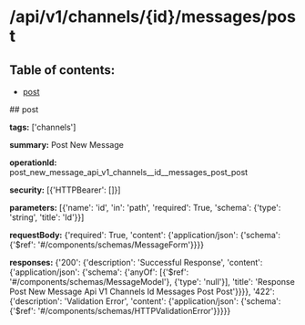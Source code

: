 # /api/v1/channels/{id}/messages/post

## Table of contents:
- [post](#post)

<a name="post" />
## post

**tags:** ['channels']

**summary:** Post New Message

**operationId:** post_new_message_api_v1_channels__id__messages_post_post

**security:** [{'HTTPBearer': []}]

**parameters:** [{'name': 'id', 'in': 'path', 'required': True, 'schema': {'type': 'string', 'title': 'Id'}}]

**requestBody:** {'required': True, 'content': {'application/json': {'schema': {'$ref': '#/components/schemas/MessageForm'}}}}

**responses:** {'200': {'description': 'Successful Response', 'content': {'application/json': {'schema': {'anyOf': [{'$ref': '#/components/schemas/MessageModel'}, {'type': 'null'}], 'title': 'Response Post New Message Api V1 Channels  Id  Messages Post Post'}}}}, '422': {'description': 'Validation Error', 'content': {'application/json': {'schema': {'$ref': '#/components/schemas/HTTPValidationError'}}}}}

